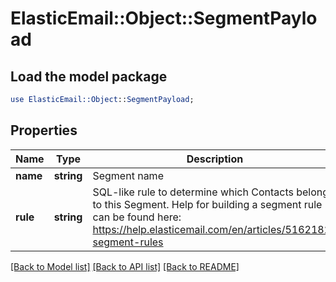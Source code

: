 # ElasticEmail::Object::SegmentPayload

## Load the model package
```perl
use ElasticEmail::Object::SegmentPayload;
```

## Properties
Name | Type | Description | Notes
------------ | ------------- | ------------- | -------------
**name** | **string** | Segment name | 
**rule** | **string** | SQL-like rule to determine which Contacts belong to this Segment. Help for building a segment rule can be found here: https://help.elasticemail.com/en/articles/5162182-segment-rules | 

[[Back to Model list]](../README.md#documentation-for-models) [[Back to API list]](../README.md#documentation-for-api-endpoints) [[Back to README]](../README.md)


